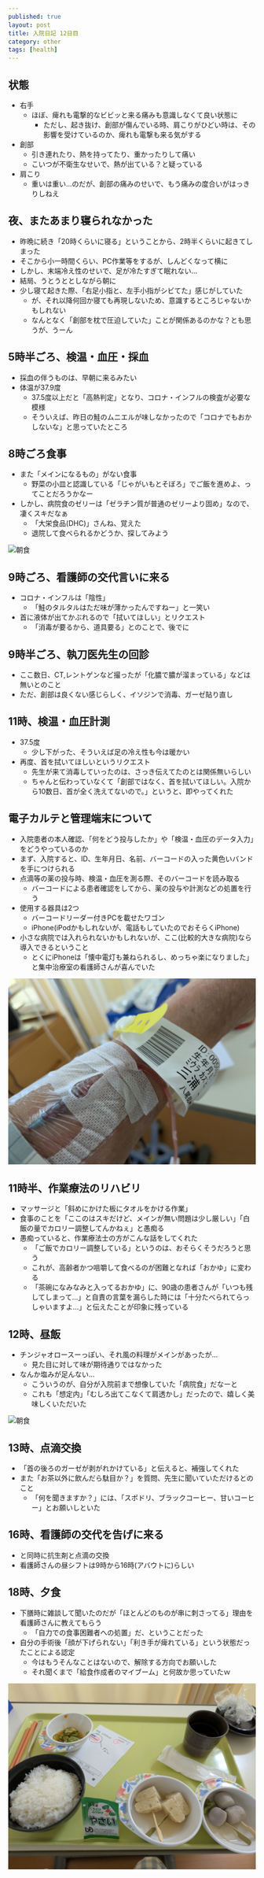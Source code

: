 ```yaml
---
published: true
layout: post
title: 入院日記 12日目
category: other
tags: [health]
---
```


## 状態

- 右手
  - ほぼ、痺れも電撃的なビビッと来る痛みも意識しなくて良い状態に
    - ただし、起き抜け、創部が傷んでいる時、肩こりがひどい時は、その影響を受けているのか、痺れも電撃も来る気がする
- 創部
  - 引き連れたり、熱を持ってたり、重かったりして痛い
  - こいつが不衛生なせいで、熱が出ている？と疑っている
- 肩こり
  - 重いは重い…のだが、創部の痛みのせいで、もう痛みの度合いがはっきりしねえ

## 夜、またあまり寝られなかった

- 昨晩に続き「20時くらいに寝る」ということから、2時半くらいに起きてしまった
- そこから小一時間くらい、PC作業等をするが、しんどくなって横に
- しかし、末端冷え性のせいで、足が冷たすぎて眠れない…
- 結局、うとうととしながら朝に
- 少し寝て起きた際、「右足小指と、左手小指がシビてた」感じがしていた
  - が、それ以降何回か寝ても再現しないため、意識するところじゃないかもしれない
  - なんとなく「創部を枕で圧迫していた」ことが関係あるのかな？とも思うが、うーん

## 5時半ごろ、検温・血圧・採血

- 採血の伴うものは、早朝に来るみたい
- 体温が37.9度
  - 37.5度以上だと「高熱判定」となり、コロナ・インフルの検査が必要な模様
  - そういえば、昨日の鮭のムニエルが味しなかったので「コロナでもおかしないな」と思っていたところ

## 8時ごろ食事

- また「メインになるもの」がない食事
  - 野菜の小皿と認識している「じゃがいもとそぼろ」でご飯を進めよ、ってことだろうかなー
- しかし、病院食のゼリーは「ゼラチン質が普通のゼリーより固め」なので、凄くスキだなぁ
  - 「大栄食品(DHC)」さんね、覚えた
  - 退院して食べられるかどうか、探してみよう

![朝食](/images/other/photos/PXL_20250614_225826192.jpg)

## 9時ごろ、看護師の交代言いに来る

- コロナ・インフルは「陰性」
  - 「鮭のタルタルはただ味が薄かったんですねー」と一笑い
- 首に液体が出てかぶれるので「拭いてほしい」とリクエスト
  - 「消毒が要るから、道具要る」とのことで、後でに

## 9時半ごろ、執刀医先生の回診

- ここ数日、CT,レントゲンなど撮ったが「化膿で膿が溜まっている」などは無いとのこと
- ただ、創部は良くない感じらしく、イソジンで消毒、ガーゼ貼り直し

## 11時、検温・血圧計測

- 37.5度
  - 少し下がった、そういえば足の冷え性も今は暖かい
- 再度、首を拭いてほしいというリクエスト
  - 先生が来て消毒していったのは、さっき伝えてたのとは関係無いらしい
  - ちゃんと伝わっていなくて「創部ではなく、首を拭いてほしい。入院から10数日、首が全く洗えてないので。」というと、即やってくれた

## 電子カルテと管理端末について

- 入院患者の本人確認、「何をどう投与したか」や「検温・血圧のデータ入力」をどうやっているのか
- まず、入院すると、ID、生年月日、名前、バーコードの入った黄色いバンドを手につけられる
- 点滴等の薬の投与時、検温・血圧を測る際、そのバーコードを読み取る
  - バーコードによる患者確認をしてから、薬の投与や計測などの処置を行う
- 使用する器具は2つ
  - バーコードリーダー付きPCを載せたワゴン
  - iPhone(iPodかもしれないが、電話もしていたのでおそらくiPhone)
- 小さな病院では入れられないかもしれないが、ここ(比較的大きな病院)なら導入できるということ
  - とくにiPhoneは「懐中電灯も兼ねられるし、めっちゃ楽になりました」と集中治療室の看護師さんが喜んでいた

![患者管理用の腕に付けたバーコードバンド](/images/other/photos/PXL_20250614_022222036.jpg)

## 11時半、作業療法のリハビリ

- マッサージと「斜めにかけた板にタオルをかける作業」
- 食事のことを「ここのはスキだけど、メインが無い問題は少し厳しい」「白飯の量でカロリー調整してんかねぇ」と愚痴る
- 愚痴っていると、作業療法士の方がこんな話をしてくれた
  - 「ご飯でカロリー調整している」というのは、おそらくそうだろうと思う
  - これが、高齢者かつ咀嚼して食べるのが困難となれば「おかゆ」に変わる
  - 「茶碗になみなみと入ってるおかゆ」に、90歳の患者さんが「いつも残してしまって…」と自責の言葉を漏らした時には「十分たべられてらっしゃいますよ…」と伝えたことが印象に残っている

## 12時、昼飯

- チンジャオロースーっぽい、それ風の料理がメインがあったが…
  - 見た目に対して味が期待通りではなかった
- なんか塩みが足んない…
  - こういうのが、自分が入院前まで想像していた「病院食」だなーと
  - これも「想定内」「むしろ出てこなくて肩透かし」だったので、嬉しく美味しくいただいた

![朝食](/images/other/photos/PXL_20250614_025444756.jpg)

## 13時、点滴交換

- 「首の後ろのガーゼが剥がれかけている」と伝えると、補強してくれた
- また「お茶以外に飲んだら駄目か？」を質問、先生に聞いていただけるとのこと
  - 「何を聞きますか？」には、「スポドリ、ブラックコーヒー、甘いコーヒー」とお願いしといた

## 16時、看護師の交代を告げに来る

- と同時に抗生剤と点滴の交換
- 看護師さんの昼シフトは9時から16時(アバウトに)らしい

## 18時、夕食

- 下膳時に雑談して聞いたのだが「ほとんどのものが串に刺さってる」理由を看護師さんに教えてもらう
  - 「自力での食事困難者への処置」だ、ということだった
- 自分の手術後「顔が下げられない」「利き手が痺れている」という状態だったことによる認定
  - 今はもうそんなことはないので、解除する方向でお願いした
  - それ聞くまで「給食作成者のマイブーム」と何故か思っていたｗ

![夕食](/images/other/photos/PXL_20250614_085739916.jpg)
